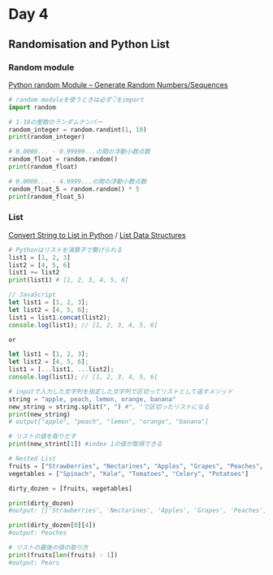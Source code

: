 # Day 4

## Randomisation and Python List

### Random module

[Python random Module – Generate Random Numbers/Sequences](https://www.askpython.com/python-modules/python-random-module-generate-random-numbers-sequences)

```python
# random moduleを使うときは必ず👇をimport
import random

# 1-10の整数のランダムナンバー
random_integer = random.randint(1, 10)
print(random_integer)

# 0.0000... - 0.99999...の間の浮動小数点数
random_float = random.random()
print(random_float)

# 0.0000... - 4.9999...の間の浮動小数点数
random_float_5 = random.random() * 5
print(random_float_5)
```
### List

[Convert String to List in Python](https://www.askpython.com/python/string/convert-string-to-list-in-python) / 
[List Data Structures](https://docs.python.org/3/tutorial/datastructures.html)

```python
# Pythonはリストを演算子で繋げられる
list1 = [1, 2, 3]
list2 = [4, 5, 6]
list1 += list2
print(list1) # [1, 2, 3, 4, 5, 6]
```
```javascript
// JavaScript
let list1 = [1, 2, 3];
let list2 = [4, 5, 6];
list1 = list1.concat(list2);
console.log(list1); // [1, 2, 3, 4, 5, 6]

or

let list1 = [1, 2, 3];
let list2 = [4, 5, 6];
list1 = [...list1, ...list2];
console.log(list1); // [1, 2, 3, 4, 5, 6]
```

```python
# inputで入力した文字列を指定した文字列で区切ってリストとして返すメソッド
string = "apple, peach, lemon, orange, banana"
new_string = string.split(", ") #", "で区切ったリストになる
print(new_string)
# output["apple", "peach", "lemon", "orange", "banana"]

# リストの値を取りだす
print(new_strint[1]) #index 1の値が取得できる

# Nested List
fruits = ["Strawberries", "Nectarines", "Apples", "Grapes", "Peaches", "Cherries", "Pears"]
vegetables = ["Spinach", "Kale", "Tomatoes", "Celery", "Potatoes"]

dirty_dozen = [fruits, vegetables]

print(dirty_dozen)
#output: [['Strawberries', 'Nectarines', 'Apples', 'Grapes', 'Peaches', 'Cherries', 'Pears'], ['Spinach', 'Kale', 'Tomatoes', 'Celery', 'Potatoes']]

print(dirty_dozen[0][4])
#output: Peaches

# リストの最後の値の取り方
print(fruits[len(fruits) - 1])
#output: Pears

```







